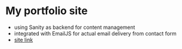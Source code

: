 # My portfolio site

- using Sanity as backend for content management
- integrated with EmailJS for actual email delivery from contact form
- [site link](https://portfolio-stella.vercel.app/)
